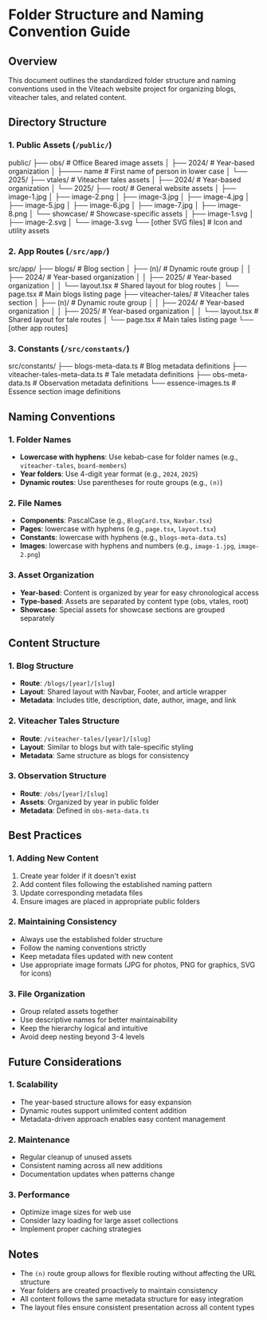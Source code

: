 # Folder Structure and Naming Convention Guide

## Overview

This document outlines the standardized folder structure and naming conventions used in the Viteach website project for organizing blogs, viteacher tales, and related content.

## Directory Structure

### 1. Public Assets (`/public/`)

public/
├── obs/ # Office Beared image assets
│ ├── 2024/ # Year-based organization
│ ├──── name # First name of person in lower case
│ └── 2025/
├── vtales/ # Viteacher tales assets
│ ├── 2024/ # Year-based organization
│ └── 2025/
├── root/ # General website assets
│ ├── image-1.jpg
│ ├── image-2.png
│ ├── image-3.jpg
│ ├── image-4.jpg
│ ├── image-5.jpg
│ ├── image-6.jpg
│ ├── image-7.jpg
│ ├── image-8.png
│ └── showcase/ # Showcase-specific assets
│ ├── image-1.svg
│ ├── image-2.svg
│ └── image-3.svg
└── [other SVG files] # Icon and utility assets

### 2. App Routes (`/src/app/`)

src/app/
├── blogs/ # Blog section
│ ├── (n)/ # Dynamic route group
│ │ ├── 2024/ # Year-based organization
│ │ ├── 2025/ # Year-based organization
│ │ └── layout.tsx # Shared layout for blog routes
│ └── page.tsx # Main blogs listing page
├── viteacher-tales/ # Viteacher tales section
│ ├── (n)/ # Dynamic route group
│ │ ├── 2024/ # Year-based organization
│ │ ├── 2025/ # Year-based organization
│ │ └── layout.tsx # Shared layout for tale routes
│ └── page.tsx # Main tales listing page
└── [other app routes]

### 3. Constants (`/src/constants/`)

src/constants/
├── blogs-meta-data.ts # Blog metadata definitions
├── viteacher-tales-meta-data.ts # Tale metadata definitions
├── obs-meta-data.ts # Observation metadata definitions
└── essence-images.ts # Essence section image definitions

## Naming Conventions

### 1. Folder Names

- **Lowercase with hyphens**: Use kebab-case for folder names (e.g., `viteacher-tales`, `board-members`)
- **Year folders**: Use 4-digit year format (e.g., `2024`, `2025`)
- **Dynamic routes**: Use parentheses for route groups (e.g., `(n)`)

### 2. File Names

- **Components**: PascalCase (e.g., `BlogCard.tsx`, `Navbar.tsx`)
- **Pages**: lowercase with hyphens (e.g., `page.tsx`, `layout.tsx`)
- **Constants**: lowercase with hyphens (e.g., `blogs-meta-data.ts`)
- **Images**: lowercase with hyphens and numbers (e.g., `image-1.jpg`, `image-2.png`)

### 3. Asset Organization

- **Year-based**: Content is organized by year for easy chronological access
- **Type-based**: Assets are separated by content type (obs, vtales, root)
- **Showcase**: Special assets for showcase sections are grouped separately

## Content Structure

### 1. Blog Structure

- **Route**: `/blogs/[year]/[slug]`
- **Layout**: Shared layout with Navbar, Footer, and article wrapper
- **Metadata**: Includes title, description, date, author, image, and link

### 2. Viteacher Tales Structure

- **Route**: `/viteacher-tales/[year]/[slug]`
- **Layout**: Similar to blogs but with tale-specific styling
- **Metadata**: Same structure as blogs for consistency

### 3. Observation Structure

- **Route**: `/obs/[year]/[slug]`
- **Assets**: Organized by year in public folder
- **Metadata**: Defined in `obs-meta-data.ts`

## Best Practices

### 1. Adding New Content

1. Create year folder if it doesn't exist
2. Add content files following the established naming pattern
3. Update corresponding metadata files
4. Ensure images are placed in appropriate public folders

### 2. Maintaining Consistency

- Always use the established folder structure
- Follow the naming conventions strictly
- Keep metadata files updated with new content
- Use appropriate image formats (JPG for photos, PNG for graphics, SVG for icons)

### 3. File Organization

- Group related assets together
- Use descriptive names for better maintainability
- Keep the hierarchy logical and intuitive
- Avoid deep nesting beyond 3-4 levels

## Future Considerations

### 1. Scalability

- The year-based structure allows for easy expansion
- Dynamic routes support unlimited content addition
- Metadata-driven approach enables easy content management

### 2. Maintenance

- Regular cleanup of unused assets
- Consistent naming across all new additions
- Documentation updates when patterns change

### 3. Performance

- Optimize image sizes for web use
- Consider lazy loading for large asset collections
- Implement proper caching strategies

## Notes

- The `(n)` route group allows for flexible routing without affecting the URL structure
- Year folders are created proactively to maintain consistency
- All content follows the same metadata structure for easy integration
- The layout files ensure consistent presentation across all content types
